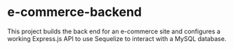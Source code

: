 # e-commerce-backend
This project builds the back end for an e-commerce site and configures a working Express.js API to use Sequelize to interact with a MySQL database.
